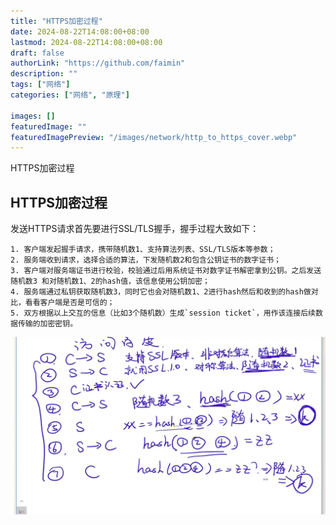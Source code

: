 ```yaml
---
title: "HTTPS加密过程"
date: 2024-08-22T14:08:00+08:00
lastmod: 2024-08-22T14:08:00+08:00
draft: false
authorLink: "https://github.com/faimin"
description: ""
tags: ["网络"]
categories: ["网络", "原理"]

images: []
featuredImage: ""
featuredImagePreview: "/images/network/http_to_https_cover.webp"
---
```


HTTPS加密过程

<!--more-->

## HTTPS加密过程

发送HTTPS请求首先要进行SSL/TLS握手，握手过程大致如下：

    1. 客户端发起握手请求，携带随机数1、支持算法列表、SSL/TLS版本等参数；
    2. 服务端收到请求，选择合适的算法，下发随机数2和包含公钥证书的数字证书；
    3. 客户端对服务端证书进行校验，校验通过后用系统证书对数字证书解密拿到公钥。之后发送随机数3 和对随机数1、2的hash值，该信息使用公钥加密；
    4. 服务端通过私钥获取随机数3，同时它也会对随机数1、2进行hash然后和收到的hash做对比，看看客户端是否是可信的；
    5. 双方根据以上交互的信息（比如3个随机数）生成`session ticket`，用作该连接后续数据传输的加密密钥。

![](/images/network/HTTPS_TLS.webp "https_tls")